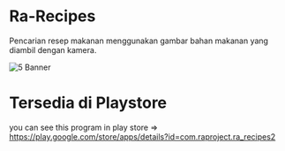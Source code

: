 # Ra-Recipes
Pencarian resep makanan menggunakan gambar bahan makanan yang diambil dengan kamera.

![5  Banner](https://user-images.githubusercontent.com/39235653/80304821-c5da5400-87e2-11ea-9834-43344c828980.png)

# Tersedia di Playstore 
you can see this program in play store => https://play.google.com/store/apps/details?id=com.raproject.ra_recipes2
